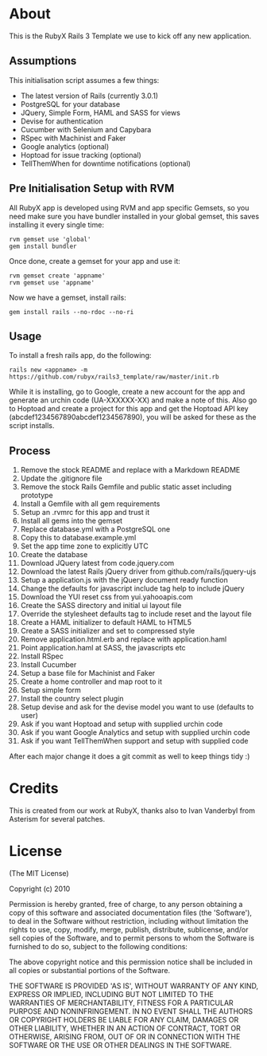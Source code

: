 About
=====

This is the RubyX Rails 3 Template we use to kick off any new application.

Assumptions
---------------

This initialisation script assumes a few things:

* The latest version of Rails (currently 3.0.1)
* PostgreSQL for your database
* JQuery, Simple Form, HAML and SASS for views
* Devise for authentication
* Cucumber with Selenium and Capybara
* RSpec with Machinist and Faker
* Google analytics (optional)
* Hoptoad for issue tracking (optional)
* TellThemWhen for downtime notifications (optional)


Pre Initialisation Setup with RVM
---------------------------------

All RubyX app is developed using RVM and app specific Gemsets, so you need make sure you have bundler
installed in your global gemset, this saves installing it every single time:

    rvm gemset use 'global'
    gem install bundler

Once done, create a gemset for your app and use it:

    rvm gemset create 'appname'
    rvm gemset use 'appname'

Now we have a gemset, install rails:

    gem install rails --no-rdoc --no-ri

Usage
----------------------------------

To install a fresh rails app, do the following:

    rails new <appname> -m https://github.com/rubyx/rails3_template/raw/master/init.rb

While it is installing, go to Google, create a new account for the app and generate an urchin
code (UA-XXXXXX-XX) and make a note of this.  Also go to Hoptoad and create a project for this
app and get the Hoptoad API key (abcdef1234567890abcdef1234567890), you will be asked for
these as the script installs.

Process
---------------

1. Remove the stock README and replace with a Markdown README
2. Update the .gitignore file
3. Remove the stock Rails Gemfile and public static asset including prototype
4. Install a Gemfile with all gem requirements
5. Setup an .rvmrc for this app and trust it
6. Install all gems into the gemset
7. Replace database.yml with a PostgreSQL one
8. Copy this to database.example.yml
9. Set the app time zone to explicitly UTC
10. Create the database
11. Download JQuery latest from code.jquery.com
12. Download the latest Rails jQuery driver from github.com/rails/jquery-ujs
13. Setup a application.js with the jQuery document ready function
14. Change the defaults for javascript include tag help to include jQuery
15. Download the YUI reset css from yui.yahooapis.com
16. Create the SASS directory and initial ui layout file
17. Override the stylesheet defaults tag to include reset and the layout file
18. Create a HAML initializer to default HAML to HTML5
19. Create a SASS initializer and set to compressed style
20. Remove application.html.erb and replace with application.haml
21. Point application.haml at SASS, the javascripts etc
22. Install RSpec
23. Install Cucumber
24. Setup a base file for Machinist and Faker
25. Create a home controller and map root to it
27. Setup simple form
28. Install the country select plugin
29. Setup devise and ask for the devise model you want to use (defaults to user)
30. Ask if you want Hoptoad and setup with supplied urchin code
31. Ask if you want Google Analytics and setup with supplied urchin code
32. Ask if you want TellThemWhen support and setup with supplied code

After each major change it does a git commit as well to keep things tidy :)

Credits
=======

This is created from our work at RubyX, thanks also to Ivan Vanderbyl from Asterism for several patches.

License
=======

(The MIT License)

Copyright (c) 2010

Permission is hereby granted, free of charge, to any person obtaining
a copy of this software and associated documentation files (the
'Software'), to deal in the Software without restriction, including
without limitation the rights to use, copy, modify, merge, publish,
distribute, sublicense, and/or sell copies of the Software, and to
permit persons to whom the Software is furnished to do so, subject to
the following conditions:

The above copyright notice and this permission notice shall be
included in all copies or substantial portions of the Software.

THE SOFTWARE IS PROVIDED 'AS IS', WITHOUT WARRANTY OF ANY KIND,
EXPRESS OR IMPLIED, INCLUDING BUT NOT LIMITED TO THE WARRANTIES OF
MERCHANTABILITY, FITNESS FOR A PARTICULAR PURPOSE AND NONINFRINGEMENT.
IN NO EVENT SHALL THE AUTHORS OR COPYRIGHT HOLDERS BE LIABLE FOR ANY
CLAIM, DAMAGES OR OTHER LIABILITY, WHETHER IN AN ACTION OF CONTRACT,
TORT OR OTHERWISE, ARISING FROM, OUT OF OR IN CONNECTION WITH THE
SOFTWARE OR THE USE OR OTHER DEALINGS IN THE SOFTWARE.
